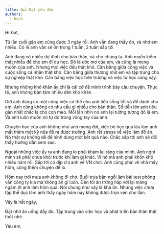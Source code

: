 ```yaml
---
title: Gửi Đạt yêu dâu
authors:
  - hash 
---
```


Hi Đạt,

Từ lần cuối gặp em cũng được 3 ngày rồi. Anh vẫn đang thấy ổn, và nhớ em nhiều.
Có lẽ anh vẫn sẽ ổn trong 1 tuần, 2 tuần sắp tới. 

Anh đang có nhiều dự định cho bản thân, và cho chúng ta. Anh muốn kiếm thật nhiều 
để cho em đi du học. Đó là ước mơ của em, và cũng là mong muốn của anh. Nhưng mọi 
việc đều thật khó. Cân bằng giữa công việc và cuộc sống cá nhân thật khó. Cân bằng 
giữa thương nhớ em và tập trung cho sự nghiệp thật khó. Cân bằng việc học trên trường 
và việc tự học cũng vậy. 

Nhưng những khó khăn ấy chỉ là cái cớ để mình trình bày câu chuyện. Thực tế, anh không 
bận tâm nhiều đến khó khăn. 

Giờ anh đang có một công việc có thể cho anh tiền sống tốt và để dành cho em. Anh cũng 
không có nhu cầu gì nhiều cho bản thân. Số tiền lớn anh tiêu gần nhất chắc là cho con mèo. 
Mỗi lần nhìn nó anh lại tưởng tượng đó là em. Và anh luôn muốn nó tự do trong vòng tay của 
anh. 

Chuyện học của anh không như anh mong đợi, việc bỏ học quá lâu làm anh mất thêm một kỳ 
nữa để ra được trường. Anh rất stress về việc làm đồ án. Nó thật sự không dễ để hình dung 
một kết quả nào. Chắc sắp tới anh sẽ đổi thầy hướng dẫn xem sao. 

Ngoài những việc ấy ra anh đang lo phải khám lại răng của mình. Anh nghĩ mình sẽ phải 
chưa khỏi trước khi làm gì khác. Vì nó mà anh phải khốn khổ nhiều năm rồi. Sắp tới có dịp 
chị anh về VN chơi. Anh cũng phải về nhà mấy hôm, cũng thêm chuyện để lo. 

Hôm nay trời mưa anh không đi chợ. Buổi trưa bận ngồi làm bài test phỏng vấn công ty kia mà 
không ăn gì luôn. Đến tối ăn trứng hấp với lại măng ngâm ớt anh làm hôm qua. Nói chung như vậy 
là khá ổn. Nhưng việc chưa tập thể dục làm anh thấy ngày hôm nay không được trọn vẹn cho lắm. 

Vậy là hết ngày, 

Đạt nhớ ăn uống đầy đủ. Tập trung vào việc học và phát triển bản thân thật thốt nhé. 

Yêu em, 


